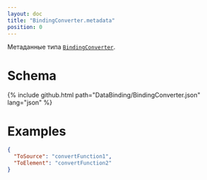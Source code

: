 ```yaml
---
layout: doc
title: "BindingConverter.metadata"
position: 0
---
```


Метаданные типа [`BindingConverter`](../).

# Schema

{% include github.html path="DataBinding/BindingConverter.json" lang="json" %}

# Examples

```json
{
  "ToSource": "convertFunction1",
  "ToElement": "convertFunction2"
}
```
